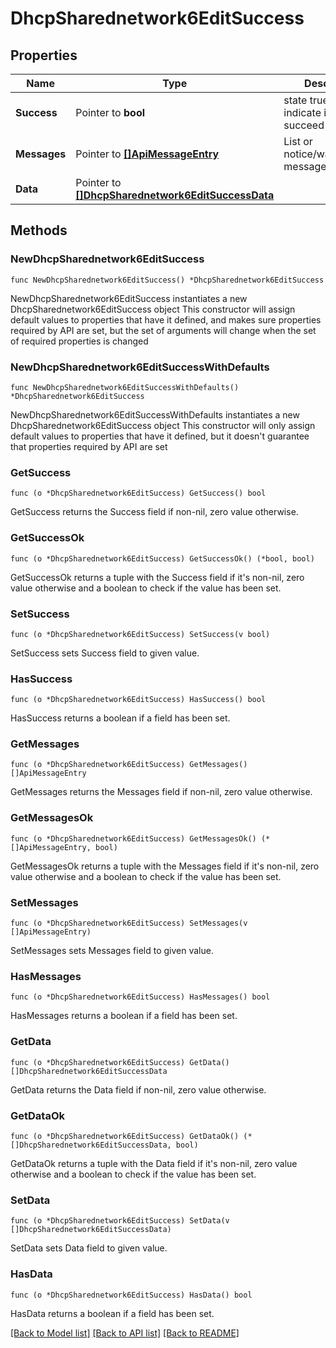 # DhcpSharednetwork6EditSuccess

## Properties

Name | Type | Description | Notes
------------ | ------------- | ------------- | -------------
**Success** | Pointer to **bool** | state true/false indicate if action succeed | [optional] 
**Messages** | Pointer to [**[]ApiMessageEntry**](ApiMessageEntry.md) | List or notice/warning/error messages | [optional] 
**Data** | Pointer to [**[]DhcpSharednetwork6EditSuccessData**](DhcpSharednetwork6EditSuccessData.md) |  | [optional] 

## Methods

### NewDhcpSharednetwork6EditSuccess

`func NewDhcpSharednetwork6EditSuccess() *DhcpSharednetwork6EditSuccess`

NewDhcpSharednetwork6EditSuccess instantiates a new DhcpSharednetwork6EditSuccess object
This constructor will assign default values to properties that have it defined,
and makes sure properties required by API are set, but the set of arguments
will change when the set of required properties is changed

### NewDhcpSharednetwork6EditSuccessWithDefaults

`func NewDhcpSharednetwork6EditSuccessWithDefaults() *DhcpSharednetwork6EditSuccess`

NewDhcpSharednetwork6EditSuccessWithDefaults instantiates a new DhcpSharednetwork6EditSuccess object
This constructor will only assign default values to properties that have it defined,
but it doesn't guarantee that properties required by API are set

### GetSuccess

`func (o *DhcpSharednetwork6EditSuccess) GetSuccess() bool`

GetSuccess returns the Success field if non-nil, zero value otherwise.

### GetSuccessOk

`func (o *DhcpSharednetwork6EditSuccess) GetSuccessOk() (*bool, bool)`

GetSuccessOk returns a tuple with the Success field if it's non-nil, zero value otherwise
and a boolean to check if the value has been set.

### SetSuccess

`func (o *DhcpSharednetwork6EditSuccess) SetSuccess(v bool)`

SetSuccess sets Success field to given value.

### HasSuccess

`func (o *DhcpSharednetwork6EditSuccess) HasSuccess() bool`

HasSuccess returns a boolean if a field has been set.

### GetMessages

`func (o *DhcpSharednetwork6EditSuccess) GetMessages() []ApiMessageEntry`

GetMessages returns the Messages field if non-nil, zero value otherwise.

### GetMessagesOk

`func (o *DhcpSharednetwork6EditSuccess) GetMessagesOk() (*[]ApiMessageEntry, bool)`

GetMessagesOk returns a tuple with the Messages field if it's non-nil, zero value otherwise
and a boolean to check if the value has been set.

### SetMessages

`func (o *DhcpSharednetwork6EditSuccess) SetMessages(v []ApiMessageEntry)`

SetMessages sets Messages field to given value.

### HasMessages

`func (o *DhcpSharednetwork6EditSuccess) HasMessages() bool`

HasMessages returns a boolean if a field has been set.

### GetData

`func (o *DhcpSharednetwork6EditSuccess) GetData() []DhcpSharednetwork6EditSuccessData`

GetData returns the Data field if non-nil, zero value otherwise.

### GetDataOk

`func (o *DhcpSharednetwork6EditSuccess) GetDataOk() (*[]DhcpSharednetwork6EditSuccessData, bool)`

GetDataOk returns a tuple with the Data field if it's non-nil, zero value otherwise
and a boolean to check if the value has been set.

### SetData

`func (o *DhcpSharednetwork6EditSuccess) SetData(v []DhcpSharednetwork6EditSuccessData)`

SetData sets Data field to given value.

### HasData

`func (o *DhcpSharednetwork6EditSuccess) HasData() bool`

HasData returns a boolean if a field has been set.


[[Back to Model list]](../README.md#documentation-for-models) [[Back to API list]](../README.md#documentation-for-api-endpoints) [[Back to README]](../README.md)


